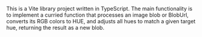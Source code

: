 <!-- Use this file to provide workspace-specific custom instructions to Copilot. For more details, visit https://code.visualstudio.com/docs/copilot/copilot-customization#_use-a-githubcopilotinstructionsmd-file -->

This is a Vite library project written in TypeScript. The main functionality is to implement a curried function that processes an image blob or BlobUrl, converts its RGB colors to HUE, and adjusts all hues to match a given target hue, returning the result as a new blob.
